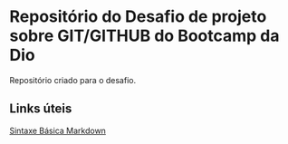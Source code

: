 # Repositório do Desafio de projeto sobre GIT/GITHUB do Bootcamp da Dio
Repositório criado para o desafio.

## Links úteis
[Sintaxe Básica Markdown](https://www.markdownguide.org/)
